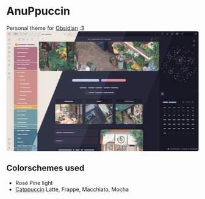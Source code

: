 # AnuPpuccin
Personal theme for [Obsidian](https://obsidian.md) :3
![](preview.png)
## Colorschemes used
- Rosé Pine light
- [Catppuccin](https://github.com/catppuccin/catppuccin) Latte, Frappe, Macchiato, Mocha
